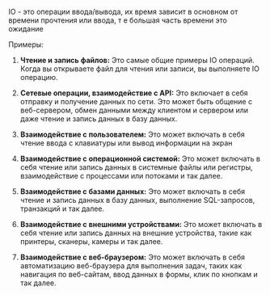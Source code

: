IO - это операции ввода/вывода, их время зависит в основном от времени прочтения или ввода, т е большая часть времени это ожидание

Примеры:
1. **Чтение и запись файлов:** Это самые общие примеры IO операций. Когда вы открываете файл для чтения или записи, вы выполняете IO операцию.
   
2. **Сетевые операции, взаимодействие с API:** Это включает в себя отправку и получение данных по сети. Это может быть общение с веб-сервером, обмен данными между клиентом и сервером или даже чтение и запись данных в базу данных.
   
3. **Взаимодействие с пользователем:** Это может включать в себя чтение ввода с клавиатуры или вывод информации на экран
   
4. **Взаимодействие с операционной системой:** Это может включать в себя чтение или запись данных в системные файлы или регистры, взаимодействие с процессами или потоками и так далее.
   
5. **Взаимодействие с базами данных:** Это может включать в себя чтение и запись данных в базу данных, выполнение SQL-запросов, транзакций и так далее.
   
6. **Взаимодействие с внешними устройствами:** Это может включать в себя чтение или запись данных на внешние устройства, такие как принтеры, сканеры, камеры и так далее.
   
7. **Взаимодействие с веб-браузером:** Это может включать в себя автоматизацию веб-браузера для выполнения задач, таких как навигация по веб-сайтам, ввод данных в формы, клик по кнопкам и так далее.